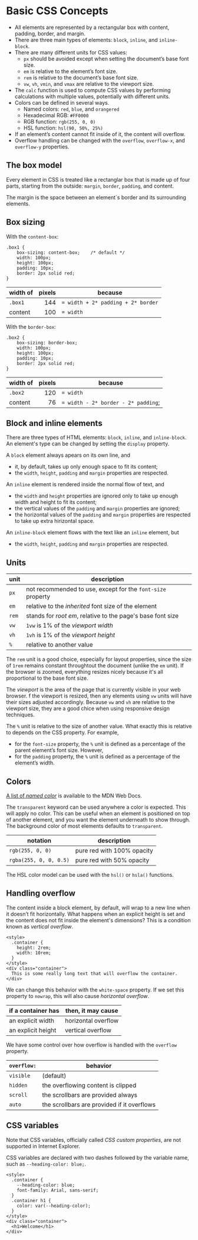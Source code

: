 # Basic CSS Concepts

- All elements are represented by a rectangular box with content, padding, border, and margin.
- There are three main types of elements: `block`, `inline`, and `inline-block`.
- There are many different units for CSS values:
  - `px` should be avoided except when setting the document’s base font size.
  - `em` is relative to the element’s font size.
  - `rem` is relative to the document’s base font size.
  - `vw`, `vh`, `vmin`, and `vmax` are relative to the viewport size.
- The `calc` function is used to compute CSS values by performing calculations with multiple values, potentially with different units.
- Colors can be defined in several ways.
  - Named colors: `red`, `blue`, and `orangered`
  - Hexadecimal RGB: `#FF0000`
  - RGB function: `rgb(255, 0, 0)`
  - HSL function: `hsl(90, 50%, 25%)`
- If an element’s content cannot fit inside of it, the content will overflow.
- Overflow handling can be changed with the `overflow`, `overflow-x`, and `overflow-y` properties.

## The box model

Every element in CSS is treated like a rectanglar box that is made up of four parts, starting from the outside: `margin`, `border`, `padding`, and content.

The margin is the space between an element`s border and its surrounding elements.

## Box sizing

With the `content-box`:

```
.box1 {
    box-sizing: content-box;    /* default */
    width: 100px;
    height: 100px;
    padding: 10px;
    border: 2px solid red;
}
```

| width of  | pixels    | because
|-----------|----------:|---------
| `.box1`   | 144       | `= width + 2* padding + 2* border`
| content   | 100       | `= width`

With the `border-box`:

```
.box2 {
    box-sizing: border-box;
    width: 100px;
    height: 100px;
    padding: 10px;
    border: 2px solid red;
}
```

| width of  | pixels    | because
|-----------|----------:|---------
| `.box2`   | 120       | `= width`
| content   |  76       | `= width - 2* border - 2* padding`;

## Block and inline elements

There are three types of HTML elements: `block`, `inline`, and `inline-block`. An element's type can be changed by setting the `display` property.

A `block` element always apears on its own line, and
- it, by default, takes up only enough space to fit its content;
- the `width`, `height`, `padding` and `margin` properties are respected.

An `inline` element is rendered inside the normal flow of text, and
- the `width` and `height` properties are ignored only to take up enough width and height to fit its content;
- the vertical values of the `padding` and `margin` properties are ignored;
- the horizontal values of the `padding` and `margin` properties are respected to take up extra hirizontal space.

An `inline-block` element flows with the text like an `inline` element, but
- the `width`, `height`, `padding` and `margin` properties are respected.

## Units

| unit  | description
|-------|-------------
| `px`  | not recommended to use, except for the `font-size` property
| `em`  | relative to the *inherited* font size of the element
| `rem` | stands for *root em*, relative to the page's base font size
| `vw`  | `1vw` is 1% of the *viewport width*
| `vh`  | `1vh` is 1% of the *viewport height*
| `%`   | relative to another value

The `rem` unit is a good choice, especially for layout properties, since the size of `1rem` remains constant throughtout the document (unlike the `em` unit). If the browser is zoomed, everything resizes nicely because it's all proportional to the base font size.

The *viewport* is the area of the page that is currently visible in your web browser. f the viewport is resized, then any elements using `vw` units will have their sizes adjusted accordingly. Because `vw` and `vh` are relative to the viewport size, they are a good chice when using responsive design techniques.

The `%` unit is relative to the size of another value. What exactly this is relative to depends on the CSS property. For example,
- for the `font-size` property, the `%` unit is defined as a percentage of the parent element’s font size. However,
- for the `padding` property, the `%` unit is defined as a percentage of the element’s width.

## Colors

[A list of *named color*](https://developer.mozilla.org/en-US/docs/Web/CSS/named-color) is available to the MDN Web Docs.

The `transparent` keyword can be used anywhere a color is expected. This will apply no color. This can be useful when an element is positioned on top of another element, and you want the element underneath to show through. The background color of most elements defaults to `transparent`.

| notation                  | description
|---------------------------|-------------
| `rgb(255, 0, 0)`          | pure red with 100% opacity
| `rgba(255, 0, 0, 0.5)`    | pure red with 50% opacity

The HSL color model can be used with the `hsl()` or `hsla()` functions.

## Handling overflow

The content inside a block element, by default, will wrap to a new line when it doesn’t fit horizontally. What happens when an explicit height is set and the content does not fit inside the element's dimensions? This is a condition known as *vertical overflow*.

```
<style>
  .container {
    height: 2rem;
    width: 10rem;
  }
</style>
<div class="container">
  This is some really long text that will overflow the container.
</div>
```

We can change this behavior with the `white-space` property. If we set this property to `nowrap`, this will also cause *horizontal overflow*.

| if a container has    | then, it may cause
|-----------------------|-------------
| an explicit width     | horizontal overflow
| an explicit height    | vertical overflow

We have some control over how overflow is handled with the `overflow` property.

| `overflow:`   | behavior
|---------------|----------
| `visible`     | (default)
| `hidden`      | the overflowing content is clipped
| `scroll`      | the scrollbars are provided always
| `auto`        | the scrollbars are provided if it overflows

## CSS variables

Note that CSS variables, officially called *CSS custom properties*, are not supported in Internet Explorer.

CSS variables are declared with two dashes followed by the variable name, such as `--heading-color: blue;`.

```
<style>
  .container {
    --heading-color: blue;
    font-family: Arial, sans-serif;
  }
  .container h1 {
    color: var(--heading-color);
  }
</style>
<div class="container">
  <h1>Welcome</h1>
</div>
```
